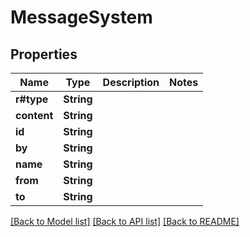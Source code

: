 # MessageSystem

## Properties

Name | Type | Description | Notes
------------ | ------------- | ------------- | -------------
**r#type** | **String** |  | 
**content** | **String** |  | 
**id** | **String** |  | 
**by** | **String** |  | 
**name** | **String** |  | 
**from** | **String** |  | 
**to** | **String** |  | 

[[Back to Model list]](../README.md#documentation-for-models) [[Back to API list]](../README.md#documentation-for-api-endpoints) [[Back to README]](../README.md)



